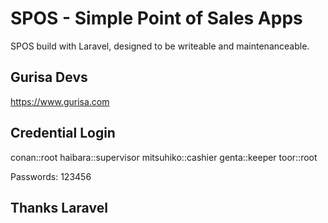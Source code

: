 # SPOS - Simple Point of Sales Apps

SPOS build with Laravel, designed to be writeable and maintenanceable.

## Gurisa Devs

https://www.gurisa.com

## Credential Login

conan::root
haibara::supervisor
mitsuhiko::cashier
genta::keeper
toor::root

Passwords: 123456

## Thanks Laravel
